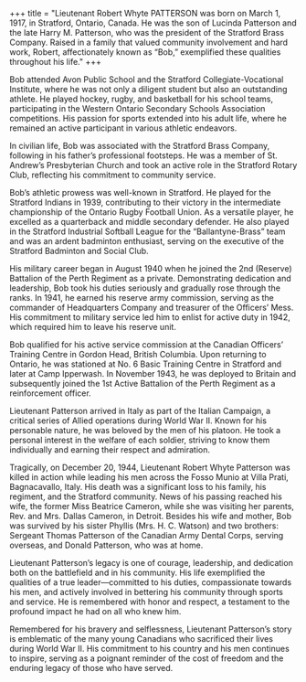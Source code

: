 +++
title = "Lieutenant Robert Whyte PATTERSON was born on March 1, 1917, in Stratford, Ontario, Canada. He was the son of Lucinda Patterson and the late Harry M. Patterson, who was the president of the Stratford Brass Company. Raised in a family that valued community involvement and hard work, Robert, affectionately known as “Bob,” exemplified these qualities throughout his life."
+++


Bob attended Avon Public School and the Stratford Collegiate-Vocational Institute, where he was not only a diligent student but also an outstanding athlete. He played hockey, rugby, and basketball for his school teams, participating in the Western Ontario Secondary Schools Association competitions. His passion for sports extended into his adult life, where he remained an active participant in various athletic endeavors.

In civilian life, Bob was associated with the Stratford Brass Company, following in his father’s professional footsteps. He was a member of St. Andrew’s Presbyterian Church and took an active role in the Stratford Rotary Club, reflecting his commitment to community service.

Bob’s athletic prowess was well-known in Stratford. He played for the Stratford Indians in 1939, contributing to their victory in the intermediate championship of the Ontario Rugby Football Union. As a versatile player, he excelled as a quarterback and middle secondary defender. He also played in the Stratford Industrial Softball League for the “Ballantyne-Brass” team and was an ardent badminton enthusiast, serving on the executive of the Stratford Badminton and Social Club.

His military career began in August 1940 when he joined the 2nd (Reserve) Battalion of the Perth Regiment as a private. Demonstrating dedication and leadership, Bob took his duties seriously and gradually rose through the ranks. In 1941, he earned his reserve army commission, serving as the commander of Headquarters Company and treasurer of the Officers’ Mess. His commitment to military service led him to enlist for active duty in 1942, which required him to leave his reserve unit.

Bob qualified for his active service commission at the Canadian Officers’ Training Centre in Gordon Head, British Columbia. Upon returning to Ontario, he was stationed at No. 6 Basic Training Centre in Stratford and later at Camp Ipperwash. In November 1943, he was deployed to Britain and subsequently joined the 1st Active Battalion of the Perth Regiment as a reinforcement officer.

Lieutenant Patterson arrived in Italy as part of the Italian Campaign, a critical series of Allied operations during World War II. Known for his personable nature, he was beloved by the men of his platoon. He took a personal interest in the welfare of each soldier, striving to know them individually and earning their respect and admiration.

Tragically, on December 20, 1944, Lieutenant Robert Whyte Patterson was killed in action while leading his men across the Fosso Munio at Villa Prati, Bagnacavallo, Italy. His death was a significant loss to his family, his regiment, and the Stratford community. News of his passing reached his wife, the former Miss Beatrice Cameron, while she was visiting her parents, Rev. and Mrs. Dallas Cameron, in Detroit. Besides his wife and mother, Bob was survived by his sister Phyllis (Mrs. H. C. Watson) and two brothers: Sergeant Thomas Patterson of the Canadian Army Dental Corps, serving overseas, and Donald Patterson, who was at home.

Lieutenant Patterson’s legacy is one of courage, leadership, and dedication both on the battlefield and in his community. His life exemplified the qualities of a true leader—committed to his duties, compassionate towards his men, and actively involved in bettering his community through sports and service. He is remembered with honor and respect, a testament to the profound impact he had on all who knew him.

Remembered for his bravery and selflessness, Lieutenant Patterson’s story is emblematic of the many young Canadians who sacrificed their lives during World War II. His commitment to his country and his men continues to inspire, serving as a poignant reminder of the cost of freedom and the enduring legacy of those who have served.
